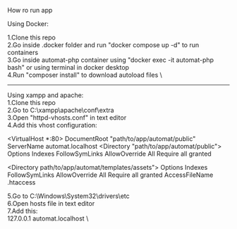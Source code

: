 How ro run app

Using Docker:

1.Clone this repo \
2.Go inside .docker folder and run "docker compose up -d" to run containers \
3.Go inside automat-php container using "docker exec -it automat-php bash" or using terminal in docker desktop \
4.Run "composer install" to download autoload files \

---------------------------------------------------------------------------------------------------------

Using xampp and apache: \
1.Clone this repo \
2.Go to C:\xampp\apache\conf\extra \
3.Open "httpd-vhosts.conf" in text editor \
4.Add this vhost configuration: 

<VirtualHost *:80>
        DocumentRoot "path/to/app/automat/public"
        ServerName automat.localhost
<Directory "path/to/app/automat/public">
        Options Indexes FollowSymLinks
        AllowOverride All
        Require all granted
</Directory>

<Directory path/to/app/automat/templates/assets">
        Options Indexes FollowSymLinks
        AllowOverride All
        Require all granted
</Directory>
        AccessFileName .htaccess
</VirtualHost>

5.Go to C:\Windows\System32\drivers\etc \
6.Open hosts file in text editor \
7.Add this: \
127.0.0.1       automat.localhost \
